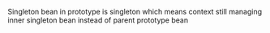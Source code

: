 Singleton bean in prototype is singleton which means context still managing inner singleton bean instead of parent prototype bean 